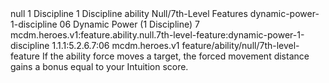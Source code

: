 <ability>
  <metadata>
    <class>null</class>
    <cost>1 Discipline</cost>
    <cost_amount>1</cost_amount>
    <cost_resource>Discipline</cost_resource>
    <feature_type>ability</feature_type>
    <file_dpath>Null/7th-Level Features</file_dpath>
    <item_id>dynamic-power-1-discipline</item_id>
    <item_index>06</item_index>
    <item_name>Dynamic Power (1 Discipline)</item_name>
    <level>7</level>
    <scc>mcdm.heroes.v1:feature.ability.null.7th-level-feature:dynamic-power-1-discipline</scc>
    <scdc>1.1.1:5.2.6.7:06</scdc>
    <source>mcdm.heroes.v1</source>
    <type>feature/ability/null/7th-level-feature</type>
  </metadata>
  <effects>
    <effect type="mundane">If the ability force moves a target, the forced movement distance gains a bonus equal to your Intuition score.</effect>
  </effects>
</ability>
